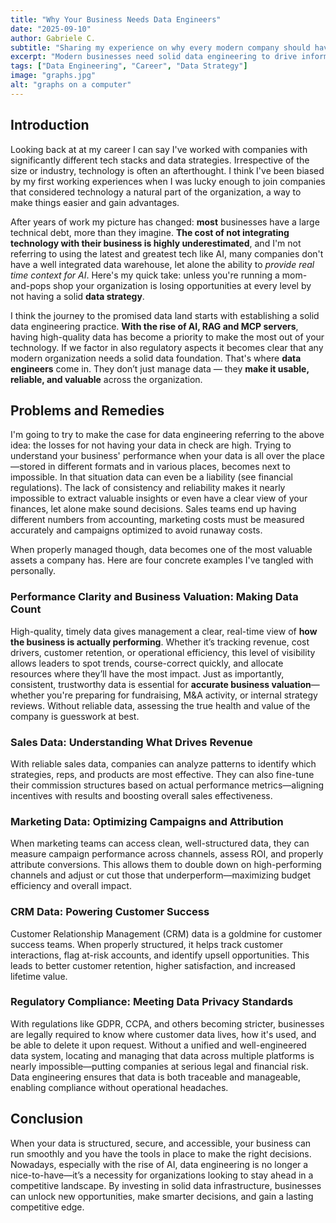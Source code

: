```yaml
---
title: "Why Your Business Needs Data Engineers"
date: "2025-09-10"
author: Gabriele C.
subtitle: "Sharing my experience on why every modern company should have a solid data engineering team"
excerpt: "Modern businesses need solid data engineering to drive informed decisions, gain competitive advantage, improve security and be compliant."
tags: ["Data Engineering", "Career", "Data Strategy"]
image: "graphs.jpg"
alt: "graphs on a computer"
---
```


## Introduction

Looking back at at my career I can say I've worked with companies with significantly different tech stacks and data strategies. Irrespective of the size or industry, technology is often an afterthought. I think I've been biased by my first working experiences when I was lucky enough to join companies that considered technology a natural part of the organization, a way to make things easier and gain advantages.

After years of work my picture has changed: **most** businesses have a large technical debt, more than they imagine. **The cost of not integrating technology with their business is highly underestimated**, and I'm not referring to using the latest and greatest tech like AI, many companies don't have a well integrated data warehouse, let alone the ability to <em>provide real time context for AI</em>. Here's my quick take: unless you're running a mom-and-pops shop your organization is losing opportunities at every level by not having a solid **data strategy**.

I think the journey to the promised data land starts with establishing a solid data engineering practice. **With the rise of AI, RAG and MCP servers**, having high-quality data has become a priority to make the most out of your technology. If we factor in also regulatory aspects it becomes clear that any modern organization needs a solid data foundation. That's where **data engineers** come in. They don’t just manage data — they **make it usable, reliable, and valuable** across the organization.

## Problems and Remedies

I'm going to try to make the case for data engineering referring to the above idea: the losses for not having your data in check are high. Trying to understand your business' performance when your data is all over the place—stored in different formats and in various places, becomes next to impossible. In that situation data can even be a liability (see financial regulations). The lack of consistency and reliability makes it nearly impossible to extract valuable insights or even have a clear view of your finances, let alone make sound decisions. Sales teams end up having different numbers from accounting, marketing costs must be measured accurately and campaigns optimized to avoid runaway costs.

When properly managed though, data becomes one of the most valuable assets a company has. Here are four concrete examples I've tangled with personally.

### Performance Clarity and Business Valuation: Making Data Count

High-quality, timely data gives management a clear, real-time view of **how the business is actually performing**. Whether it’s tracking revenue, cost drivers, customer retention, or operational efficiency, this level of visibility allows leaders to spot trends, course-correct quickly, and allocate resources where they’ll have the most impact. Just as importantly, consistent, trustworthy data is essential for **accurate business valuation**—whether you're preparing for fundraising, M&A activity, or internal strategy reviews. Without reliable data, assessing the true health and value of the company is guesswork at best.

### Sales Data: Understanding What Drives Revenue

With reliable sales data, companies can analyze patterns to identify which strategies, reps, and products are most effective. They can also fine-tune their commission structures based on actual performance metrics—aligning incentives with results and boosting overall sales effectiveness.

### Marketing Data: Optimizing Campaigns and Attribution

When marketing teams can access clean, well-structured data, they can measure campaign performance across channels, assess ROI, and properly attribute conversions. This allows them to double down on high-performing channels and adjust or cut those that underperform—maximizing budget efficiency and overall impact.

### CRM Data: Powering Customer Success

Customer Relationship Management (CRM) data is a goldmine for customer success teams. When properly structured, it helps track customer interactions, flag at-risk accounts, and identify upsell opportunities. This leads to better customer retention, higher satisfaction, and increased lifetime value.

### Regulatory Compliance: Meeting Data Privacy Standards

With regulations like GDPR, CCPA, and others becoming stricter, businesses are legally required to know where customer data lives, how it's used, and be able to delete it upon request. Without a unified and well-engineered data system, locating and managing that data across multiple platforms is nearly impossible—putting companies at serious legal and financial risk. Data engineering ensures that data is both traceable and manageable, enabling compliance without operational headaches.

## Conclusion

When your data is structured, secure, and accessible, your business can run smoothly and you have the tools in place to make the right decisions. Nowadays, especially with the rise of AI, data engineering is no longer a nice-to-have—it’s a necessity for organizations looking to stay ahead in a competitive landscape. By investing in solid data infrastructure, businesses can unlock new opportunities, make smarter decisions, and gain a lasting competitive edge.
